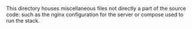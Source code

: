 This directory houses miscellaneous files not directly a part of the source code: such as the nginx configuration for the server or compose used to run the stack.